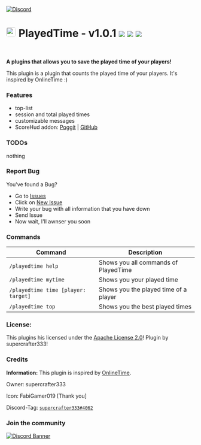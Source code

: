 [![Discord](https://img.shields.io/badge/chat-on%20discord-7289da.svg)](https://discord.gg/ca6cWPpERp)
# <img src="https://github.com/supercrafter333/PlayedTime/blob/master/icon.png?raw=true" width="26" float="left" style="border-radius: 0.3rem"> PlayedTime - v1.0.1  [![](https://poggit.pmmp.io/shield.state/PlayedTime)](https://poggit.pmmp.io/p/PlayedTime) [![](https://poggit.pmmp.io/shield.dl.total/PlayedTime)](https://poggit.pmmp.io/p/PlayedTime) [<img src="https://img.shields.io/badge/ScoreHud-PlayedTimeScore-blue?&style=square">](https://poggit.pmmp.io/ci/supercrafter333/ScoreHudX/PlayedTimeScore)

<br />

**A plugins that allows you to save the played time of your players!**

This plugin is a plugin that counts the played time of your players. It's inspired by OnlineTime :)


### Features
- top-list
- session and total played times
- customizable messages
- ScoreHud addon: [Poggit](https://poggit.pmmp.io/ci/supercrafter333/ScoreHudX/PlayedTimeScore) | [GitHub](https://github.com/supercrafter333/ScoreHudX/tree/main/PlayedTimeScore)


### TODOs
nothing


### Report Bug
You've found a Bug?
- Go to [Issues](https://github.com/supercrafter333/PlayedTime/issues)
- Click on [New Issue](https://github.com/supercrafter333/PlayedTime/issues/new/choose)
- Write your bug with all information that you have down
- Send Issue
- Now wait, I'll awnser you soon


### Commands
| **Command**                         | **Description**                       |
|-------------------------------------|---------------------------------------|
| `/playedtime help`                  | Shows you all commands of PlayedTime  |
| `/playedtime mytime`                | Shows you your played time            |
| `/playedtime time [player: target]` | Shows you the played time of a player |
| `/playedtime top`                   | Shows you the best played times       |


### License:
This plugins his licensed under the [Apache License 2.0](/LICENSE)! Plugin by supercrafter333!


### Credits
**Information:** This plugin is inspired by [OnlineTime](https://github.com/Zedstar16/OnlineTime).

Owner: supercrafter333

Icon: FabiGamer019 [Thank you]

Discord-Tag: [`supercrafter333#4062`](https://discordapp.com/users/511252471616897024)


### Join the community
[![Discord Banner](https://discordapp.com/api/guilds/847099444465238036/widget.png?style=banner3)](https://discord.gg/ca6cWPpERp)
